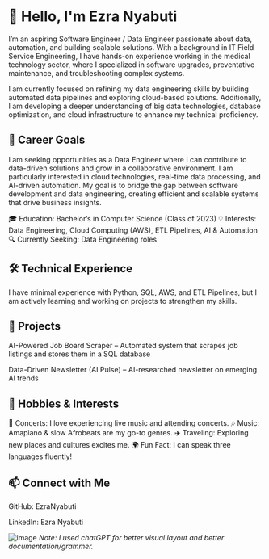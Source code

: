 # 👋 **Hello, I'm Ezra Nyabuti**

I’m an aspiring Software Engineer / Data Engineer passionate about data, automation, and building scalable solutions. With a background in IT Field Service Engineering, I have hands-on experience working in the medical technology sector, where I specialized in software upgrades, preventative maintenance, and troubleshooting complex systems.

I am currently focused on refining my data engineering skills by building automated data pipelines and exploring cloud-based solutions. Additionally, I am developing a deeper understanding of big data technologies, database optimization, and cloud infrastructure to enhance my technical proficiency.

## 🚀 Career Goals
I am seeking opportunities as a Data Engineer where I can contribute to data-driven solutions and grow in a collaborative environment. I am particularly interested in cloud technologies, real-time data processing, and AI-driven automation. My goal is to bridge the gap between software development and data engineering, creating efficient and scalable systems that drive business insights.

🎓 Education: Bachelor’s in Computer Science (Class of 2023)
💡 Interests: Data Engineering, Cloud Computing (AWS), ETL Pipelines, AI & Automation
🔍 Currently Seeking: Data Engineering roles

## 🛠️ Technical Experience
I have minimal experience with Python, SQL, AWS, and ETL Pipelines, but I am actively learning and working on projects to strengthen my skills.

## 📂 Projects
AI-Powered Job Board Scraper – Automated system that scrapes job listings and stores them in a SQL database

Data-Driven Newsletter (AI Pulse) – AI-researched newsletter on emerging AI trends

## 🎵 Hobbies & Interests
🎤 Concerts: I love experiencing live music and attending concerts.
🎶 Music: Amapiano & slow Afrobeats are my go-to genres.
✈️ Traveling: Exploring new places and cultures excites me.
🌍 Fun Fact: I can speak three languages fluently!


## 📫 Connect with Me
GitHub: EzraNyabuti

LinkedIn: Ezra Nyabuti

![image](https://github.com/user-attachments/assets/6971afe5-c6ca-49ed-bea7-a138a287559a)
*Note: I used chatGPT for better visual layout and better documentation/grammer.*
<!---
enyabuti/enyabuti is a ✨ special ✨ repository because its `README.md` (this file) appears on your GitHub profile.
You can click the Preview link to take a look at your changes.
--->
